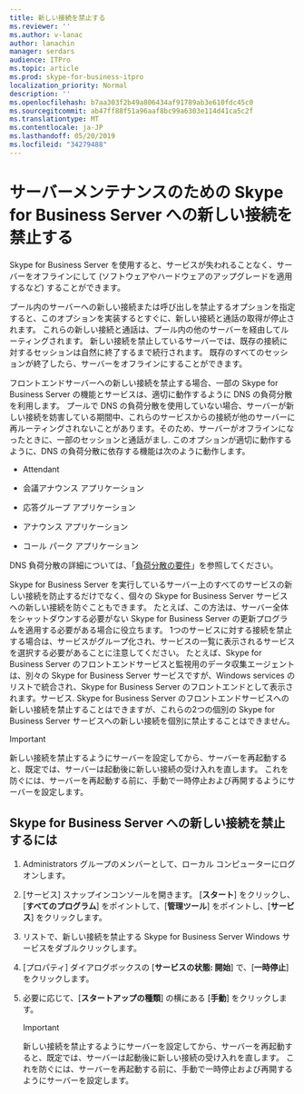 ```yaml
---
title: 新しい接続を禁止する
ms.reviewer: ''
ms.author: v-lanac
author: lanachin
manager: serdars
audience: ITPro
ms.topic: article
ms.prod: skype-for-business-itpro
localization_priority: Normal
description: ''
ms.openlocfilehash: b7aa303f2b49a806434af91789ab3e610fdc45c0
ms.sourcegitcommit: ab47ff88f51a96aaf8bc99a6303e114d41ca5c2f
ms.translationtype: MT
ms.contentlocale: ja-JP
ms.lasthandoff: 05/20/2019
ms.locfileid: "34279488"
---
```

# <a name="preventing-new-connections-to-skype-for-business-server-for-server-maintenance"></a>サーバーメンテナンスのための Skype for Business Server への新しい接続を禁止する


Skype for Business Server を使用すると、サービスが失われることなく、サーバーをオフラインにして (ソフトウェアやハードウェアのアップグレードを適用するなど) することができます。

プール内のサーバーへの新しい接続または呼び出しを禁止するオプションを指定すると、このオプションを実装するとすぐに、新しい接続と通話の取得が停止されます。 これらの新しい接続と通話は、プール内の他のサーバーを経由してルーティングされます。 新しい接続を禁止しているサーバーでは、既存の接続に対するセッションは自然に終了するまで続行されます。 既存のすべてのセッションが終了したら、サーバーをオフラインにすることができます。

フロントエンドサーバーへの新しい接続を禁止する場合、一部の Skype for Business Server の機能とサービスは、適切に動作するように DNS の負荷分散を利用します。 プールで DNS の負荷分散を使用していない場合、サーバーが新しい接続を妨害している期間中、これらのサービスからの接続が他のサーバーに再ルーティングされないことがあります。そのため、サーバーがオフラインになったときに、一部のセッションと通話がまし. このオプションが適切に動作するように、DNS の負荷分散に依存する機能は次のように動作します。

  - Attendant

  - 会議アナウンス アプリケーション

  - 応答グループ アプリケーション

  - アナウンス アプリケーション

  - コール パーク アプリケーション

DNS 負荷分散の詳細については、「[負荷分散の要件](../../plan-your-deployment/network-requirements/load-balancing.md)」を参照してください。

Skype for Business Server を実行しているサーバー上のすべてのサービスの新しい接続を防止するだけでなく、個々の Skype for Business Server サービスへの新しい接続を防ぐこともできます。 たとえば、この方法は、サーバー全体をシャットダウンする必要がない Skype for Business Server の更新プログラムを適用する必要がある場合に役立ちます。 1つのサービスに対する接続を禁止する場合は、サービスがグループ化され、サービスの一覧に表示されるサービスを選択する必要があることに注意してください。 たとえば、Skype for Business Server のフロントエンドサービスと監視用のデータ収集エージェントは、別々の Skype for Business Server サービスですが、Windows services のリストで統合され、Skype for Business Server のフロントエンドとして表示されます。サービス. Skype for Business Server のフロントエンドサービスへの新しい接続を禁止することはできますが、これらの2つの個別の Skype for Business Server サービスへの新しい接続を個別に禁止することはできません。

> [!IMPORTANT]
> 新しい接続を禁止するようにサーバーを設定してから、サーバーを再起動すると、既定では、サーバーは起動後に新しい接続の受け入れを直します。 これを防ぐには、サーバーを再起動する前に、手動で一時停止および再開するようにサーバーを設定します。

## <a name="to-prevent-new-connections-to-skype-for-business-server"></a>Skype for Business Server への新しい接続を禁止するには

1.  Administrators グループのメンバーとして、ローカル コンピューターにログオンします。

2.  [サービス] スナップインコンソールを開きます。 [**スタート**] をクリックし、[**すべてのプログラム**] をポイントして、[**管理ツール**] をポイントし、[**サービス**] をクリックします。

3.  リストで、新しい接続を禁止する Skype for Business Server Windows サービスをダブルクリックします。

4.  [プロパティ] ダイアログボックスの [**サービスの状態: 開始**] で、[**一時停止**] をクリックします。

5.  必要に応じて、[**スタートアップの種類**] の横にある [**手動**] をクリックします。
    
    > [!IMPORTANT]
    > 新しい接続を禁止するようにサーバーを設定してから、サーバーを再起動すると、既定では、サーバーは起動後に新しい接続の受け入れを直します。 これを防ぐには、サーバーを再起動する前に、手動で一時停止および再開するようにサーバーを設定します。
